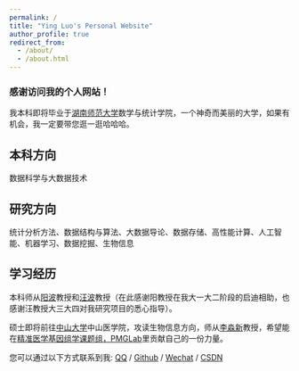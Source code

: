 ```yaml
---
permalink: /
title: "Ying Luo's Personal Website"
author_profile: true
redirect_from: 
  - /about/
  - /about.html
---
```


### 感谢访问我的个人网站！

我本科即将毕业于[湖南师范大学](https://www.hunnu.edu.cn/)数学与统计学院，一个神奇而美丽的大学，如果有机会，我一定要带您逛一逛哈哈哈。

## 本科方向
数据科学与大数据技术

## 研究方向
统计分析方法、数据结构与算法、大数据导论、数据存储、高性能计算、人工智能、机器学习、数据挖掘、生物信息

## 学习经历
本科师从[阳波](https://gsy.hunnu.edu.cn/info/1071/2383.htm)教授和[汪波](https://mc.hunnu.edu.cn/info/1665/4957.htm)教授（在此感谢阳教授在我大一大二阶段的启迪相助，也感谢汪教授大三大四对我研究项目的悉心指导）。

硕士即将前往[中山大学]((https://www.sysu.edu.cn/))中山医学院，攻读生物信息方向，师从[李淼新](https://zssom.sysu.edu.cn/zh-hans/teacher/472)教授，希望能在[精准医学基因组学课题组，PMGLab](http://pmglab.top/)里贡献自己的一份力量。

您可以通过以下方式联系到我: [QQ](../images/qq.jpg) / [Github](https://github.com/yingluo2002) / [Wechat](../images/wechat.jpg) / [CSDN](https://blog.csdn.net/sixibiheye)

